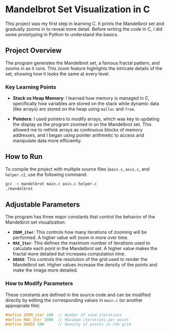 # Mandelbrot Set Visualization in C

This project was my first step in learning C. It prints the Mandelbrot set and gradually zooms in to reveal more detail. Before writing the code in C, I did some prototyping in Python to understand the basics.

## Project Overview

The program generates the Mandelbrot set, a famous fractal pattern, and zooms in as it runs. This zoom feature highlights the intricate details of the set, showing how it looks the same at every level.

### Key Learning Points

- **Stack vs Heap Memory**: I learned how memory is managed in C, specifically how variables are stored on the stack while dynamic data (like arrays) are stored on the heap using `malloc` and `free`.
  
- **Pointers**: I used pointers to modify arrays, which was key to updating the display as the program zoomed in on the Mandelbrot set. This allowed me to rethink arrays as continuous blocks of memory addresses, and I began using pointer arithmetic to access and manipulate data more efficiently.

## How to Run

To compile the project with multiple source files (`main.c`, `axis.c`, and `helper.c`), use the following command:

```bash
gcc -o mandelbrot main.c axis.c helper.c
./mandelbrot
```

## Adjustable Parameters

The program has three major constants that control the behavior of the Mandelbrot set visualization:

- **`ZOOM_iter`**: This controls how many iterations of zooming will be performed. A higher value will zoom in more over time.
- **`MAX_Iter`**: This defines the maximum number of iterations used to calculate each point in the Mandelbrot set. A higher value makes the fractal more detailed but increases computation time.
- **`DENSE`**: This controls the resolution of the grid used to render the Mandelbrot set. Higher values increase the density of the points and make the image more detailed.

### How to Modify Parameters

These constants are defined in the source code and can be modified directly by editing the corresponding values in `main.c` (or another appropriate file):

```c
#define ZOOM_iter 100  // Number of zoom iterations
#define MAX_Iter 1000  // Maximum iterations per point
#define DENSE 500      // Density of points in the grid
```
